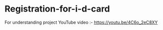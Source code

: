 # Registration-for-i-d-card
For understanding project YouTube video :- https://youtu.be/4C6o_2eC8XY
